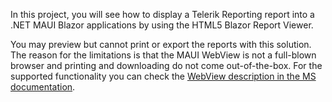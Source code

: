 In this project, you will see how to display a Telerik Reporting report into a .NET MAUI Blazor applications by using the HTML5 Blazor Report Viewer.

You may preview but cannot print or export the reports with this solution.
The reason for the limitations is that the MAUI WebView is not a full-blown browser and printing and downloading do not come out-of-the-box.
For the supported functionality you can check the [WebView description in the MS documentation](https://learn.microsoft.com/en-us/dotnet/maui/user-interface/controls/webview?pivots=devices-android).
